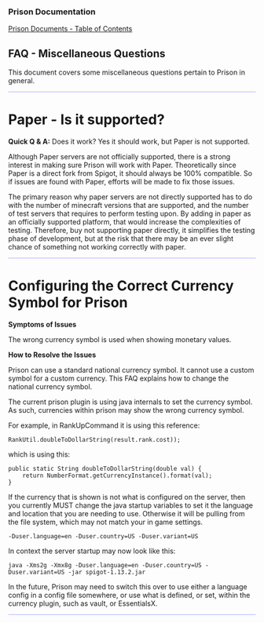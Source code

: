 

### Prison Documentation 
[Prison Documents - Table of Contents](prison_docs_000_toc.md)

## FAQ - Miscellaneous Questions

This document covers some miscellaneous questions pertain to Prison in general.

<hr style="height:1px; border:none; color:#aaf; background-color:#aaf;">

# Paper - Is it supported?

**Quick Q & A:** Does it work?  Yes it should work, but Paper is not supported. 

Although Paper servers are not officially supported, there is a strong interest in making sure Prison will work with Paper.  Theoretically since Paper is a direct fork from Spigot, it should always be 100% compatible.  So if issues are found with Paper, efforts will be made to fix those issues.  

The primary reason why paper servers are not directly supported has to do with the number of minecraft versions that are supported, and the number of test servers that requires to perform testing upon.  By adding in paper as an officially supported platform, that would increase the complexities of testing.  Therefore, buy not supporting paper directly, it simplifies the testing phase of development, but at the risk that there may be an ever slight chance of something not working correctly with paper.  

<hr style="height:1px; border:none; color:#aaf; background-color:#aaf;">


# Configuring the Correct Currency Symbol for Prison


**Symptoms of Issues**

The wrong currency symbol is used when showing monetary values.


**How to Resolve the Issues**

Prison can use a standard national currency symbol.  It cannot use a custom symbol
for a custom currency. 
This FAQ explains how to change the national currency symbol.


The current prison plugin is using java internals to set the currency symbol.
As such, currencies within prison may show the wrong currency symbol.

For example, in RankUpCommand it is using this reference:

	RankUtil.doubleToDollarString(result.rank.cost));

which is using this:

    public static String doubleToDollarString(double val) {
        return NumberFormat.getCurrencyInstance().format(val);
    }


If the currency that is shown is not what is configured on the server, 
then you currently MUST change the java startup variables to set it
the language and location that you are needing to use.  Otherwise
it will be pulling from the file system, which may not match your
in game settings.

	-Duser.language=en -Duser.country=US -Duser.variant=US

In context the server startup may now look like this:

	java -Xms2g -Xmx8g -Duser.language=en -Duser.country=US -Duser.variant=US -jar spigot-1.13.2.jar

In the future, Prison may need to switch this over to use either a language config in 
a config file somewhere, or use what is defined, or set, within the 
currency plugin, such as vault, or EssentialsX.


<hr style="height:1px; border:none; color:#aaf; background-color:#aaf;">
